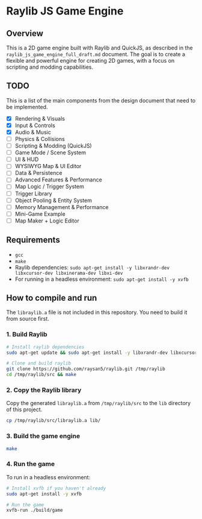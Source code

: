 # Raylib JS Game Engine

## Overview

This is a 2D game engine built with Raylib and QuickJS, as described in the `raylib_js_game_engine_full_draft.md` document. The goal is to create a flexible and powerful engine for creating 2D games, with a focus on scripting and modding capabilities.

## TODO

This is a list of the main components from the design document that need to be implemented.

- [x] Rendering & Visuals
- [x] Input & Controls
- [x] Audio & Music
- [ ] Physics & Collisions
- [ ] Scripting & Modding (QuickJS)
- [ ] Game Mode / Scene System
- [ ] UI & HUD
- [ ] WYSIWYG Map & UI Editor
- [ ] Data & Persistence
- [ ] Advanced Features & Performance
- [ ] Map Logic / Trigger System
- [ ] Trigger Library
- [ ] Object Pooling & Entity System
- [ ] Memory Management & Performance
- [ ] Mini-Game Example
- [ ] Map Maker + Logic Editor

## Requirements

- `gcc`
- `make`
- Raylib dependencies: `sudo apt-get install -y libxrandr-dev libxcursor-dev libxinerama-dev libxi-dev`
- For running in a headless environment: `sudo apt-get install -y xvfb`

## How to compile and run

The `libraylib.a` file is not included in this repository. You need to build it from source first.

### 1. Build Raylib

```bash
# Install raylib dependencies
sudo apt-get update && sudo apt-get install -y libxrandr-dev libxcursor-dev libxinerama-dev libxi-dev

# Clone and build raylib
git clone https://github.com/raysan5/raylib.git /tmp/raylib
cd /tmp/raylib/src && make
```

### 2. Copy the Raylib library

Copy the generated `libraylib.a` from `/tmp/raylib/src` to the `lib` directory of this project.

```bash
cp /tmp/raylib/src/libraylib.a lib/
```

### 3. Build the game engine

```bash
make
```

### 4. Run the game

To run in a headless environment:

```bash
# Install xvfb if you haven't already
sudo apt-get install -y xvfb

# Run the game
xvfb-run ./build/game
```
